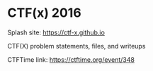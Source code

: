 # CTF(x) 2016
Splash site: https://ctf-x.github.io

CTF(X) problem statements, files, and writeups


CTFTime link: https://ctftime.org/event/348
